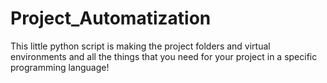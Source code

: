 # Project_Automatization
This little python script is making the project folders and virtual environments and all the things that you need for your project in a specific programming language! 
